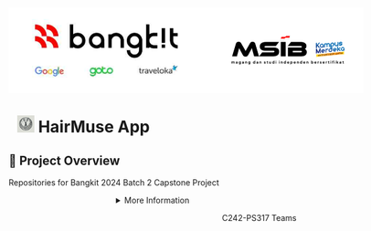 <div align='center' style="display: flex; align-items: center;">
  <img src="assets/asset2.jpg" alt="HairMuse Logo" width="380" height="150">
  <img src="assets/msib-kampus-merdeka.png" alt="HairMuse Logo" width="380" height="150">
</div>

# <img src="assets/Logo.png" alt="HairMuse Logo" width="30" height="30" style="margin-left: 15px;">  HairMuse App 

## 📝 Project Overview
Repositories for Bangkit 2024 Batch 2 Capstone Project

<details>
   <summary align="center">More Information</summary>

  ### 💡 About HairMuse

HairMuse is an innovative mobile application that revolutionizes personal styling through artificial intelligence.<br>By leveraging advanced machine learning technologies, the app provides personalized <br>hairstyle recommendations based on individual face shapes.

## Screenshots
  <img src="assets/splash screen.png" alt="HairMuse Logo" width="220" height="450">
  <img src="assets/Home Screen.png" alt="HairMuse Logo" width="190" height="450">
  <img src="assets/UploadButton.png" alt="HairMuse Logo" width="190" height="450">
  <img src="assets/Prediction Screen.png" alt="HairMuse Logo" width="190" height="450">
  <img src="assets/OutputScreen.png" alt="HairMuse Logo" width="190" height="450">


## 🚀 Key Features

- **AI-Powered Face Shape Detection**
  - Accurately identifies face shapes: Oval, Heart, Oblong, Square, and Round
  - Uses cutting-edge machine learning algorithms

- **Personalized Styling Recommendations**
  - Tailored hairstyle suggestions based on unique facial characteristics
  - Boosts user confidence and self-expression

- **User-Friendly Interface**
  - Simple image upload process
  - Instant hairstyle recommendations

## 🤖 Technology Stack

- **Machine Learning**
  - Face Shape Classification
  - ResNet50 Neural Network
  - TensorFlow
  - Python

- **Mobile Development**
  - Android Native Development
  - Kotlin/Java

- **Cloud Computing**
  - Cloud infrastructure
  - Backend services

## 🧑‍🤝‍🧑 Meet the Team (C242-PS317)

### Team Members:
<div style="align: center; font-size: small;">
  
| Learning Path | Bangkit ID | Name | University |
|:-------------:|:----------:|:-----:|:-----------:|
| Machine Learning | M172B4KY0625 | Ariandi Galuh | Universitas Mikroskil |
| Machine Learning | M319B4KY1435 | Fathur Rahman | Universitas Sumatera Utara |
| Machine Learning | M319B4KY1380 | Fakhri Djamaris | Universitas Sumatera Utara |
| Cloud Computing | C172B4KY1182 | Dominikus Zamili | Universitas Mikroskil |
| Cloud Computing | C390B4KY4538 | Yohandres Segono | Universitas Prima Indonesia |
| Mobile Development | A319B4KY1361 | Faisal Akbar | Universitas Sumatera Utara |
| Mobile Development | A390B4KX4127 | Sharon Kristin Lubis | Universitas Prima Indonesia |
</div>

### 🌈 Bangkit 2024 Theme
**Fusion Unleashed: Art Entertainment and Media Transformation**

## 🎯 Project Objectives

- Develop an AI-driven hairstyle recommendation system
- Create a user-friendly mobile application
- Demonstrate the potential of machine learning in personal styling
- Provide accessible and convenient styling advice

## 🔍 How It Works

1. **Upload Image**: User uploads a clear, front-facing photo
2. **Face Analysis**: Detects and classifies face shape automatically when the analyze button is pressed
3. **Recommendation**: Personalized hairstyle suggestions generated
4. **Explore & Choose**: Users browse recommended styles

## 📦 Repositories

- **Machine Learning**: [[ML Repo Link](https://github.com/HairMuseApp/HairMuseApp-ML)]
- **Mobile Development**: [[Mobile App Repo Link](https://github.com/HairMuseApp/HairMuse-MD)]
- **API**: [[API Repo Link](https://github.com/HairMuseApp/HairMuse-API)]

</details>

<p align="right"> C242-PS317 Teams</p>

